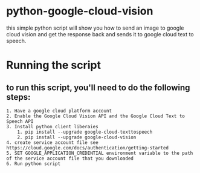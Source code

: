 # python-google-cloud-vision
this simple python script will show you how to send an image to google cloud vision and get the response back and sends it to google cloud text to speech.

# Running the script
## to run this script, you'll need to do the following steps:
	1. Have a google cloud platform account
	2. Enable the Google Cloud Vision API and the Google Cloud Text to Speech API
	3. Install python client liberaies
		1. pip install --upgrade google-cloud-texttospeech
		2. pip install --upgrade google-cloud-vision
	4. create service account file see https://cloud.google.com/docs/authentication/getting-started
	5. SET GOOGLE_APPLICATION_CREDENTIAL environment variable to the path of the service account file that you downloaded
	6. Run python script

